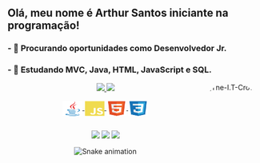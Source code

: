 ## Olá, meu nome é Arthur Santos iniciante na programação!

<div>
  <h3>- 🔭 Procurando oportunidades como Desenvolvedor Jr.</h3>
  <h3>- 🌱 Estudando MVC, Java, HTML, JavaScript e SQL.</h3>
</div>

<div align="center">
  <a href="https://github.com/arthurjs92">
  <img height="180em" src="https://github-readme-stats.vercel.app/api?username=arthurjs92&show_icons=true&theme=ocean_dark&include_all_commits=true&count_private=true"/>
  <img height="180em" src="https://github-readme-stats.vercel.app/api/top-langs/?username=arthurjs92&layout=compact&langs_count=7&theme=ocean_dark"/>
  <img align="right" alt="The-I.T-Crowd" height="150" style="border-radius:50px;" src="https://c.tenor.com/uiH_RfTiIxwAAAAC/maurice-moss-unexpected-reboot.gif">
</div>
<div align="center" style="display: inline_block"><br>
  <img align="center" alt="Arthur-CSS" height="30" width="40" src="https://raw.githubusercontent.com/devicons/devicon/master/icons/java/java-original.svg">
  <img align="center" alt="Arthur-Js" height="30" width="40" src="https://raw.githubusercontent.com/devicons/devicon/master/icons/javascript/javascript-plain.svg">
  <img align="center" alt="Rafa-HTML" height="30" width="40" src="https://raw.githubusercontent.com/devicons/devicon/master/icons/html5/html5-original.svg">
  <img align="center" alt="Rafa-CSS" height="30" width="40" src="https://raw.githubusercontent.com/devicons/devicon/master/icons/css3/css3-original.svg">
</div>

  ##
 
<div align="center"> 
  <a href="https://instagram.com/thuraim_" target="_blank"><img src="https://img.shields.io/badge/-Instagram-%23E4405F?style=for-the-badge&logo=instagram&logoColor=white" target="_blank"></a>
  <a href = "mailto:ajsantos5d@gmail.com"><img src="https://img.shields.io/badge/-Gmail-%23333?style=for-the-badge&logo=gmail&logoColor=white" target="_blank"></a>
  <a href="https://www.linkedin.com/in/arthur-josé-bb7586127" target="_blank"><img src="https://img.shields.io/badge/-LinkedIn-%230077B5?style=for-the-badge&logo=linkedin&logoColor=white" target="_blank"></a> 
 
  ![Snake animation](https://github.com/arthurjs92/arthurjs92/blob/output/github-contribution-grid-snake.svg)
 
</div>
